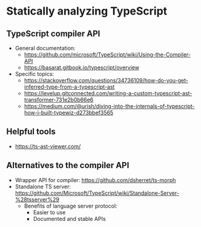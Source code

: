 # Statically analyzing TypeScript

## TypeScript compiler API

* General documentation:
  * https://github.com/microsoft/TypeScript/wiki/Using-the-Compiler-API
  * https://basarat.gitbook.io/typescript/overview
* Specific topics:
  * https://stackoverflow.com/questions/34736109/how-do-you-get-inferred-type-from-a-typescript-ast
  * https://levelup.gitconnected.com/writing-a-custom-typescript-ast-transformer-731e2b0b66e6
  * https://medium.com/@urish/diving-into-the-internals-of-typescript-how-i-built-typewiz-d273bbef3565

## Helpful tools

* https://ts-ast-viewer.com/

## Alternatives to the compiler API

* Wrapper API for compiler: https://github.com/dsherret/ts-morph
* Standalone TS server: https://github.com/Microsoft/TypeScript/wiki/Standalone-Server-%28tsserver%29
  * Benefits of language server protocol:
    * Easier to use
    * Documented and stable APIs
